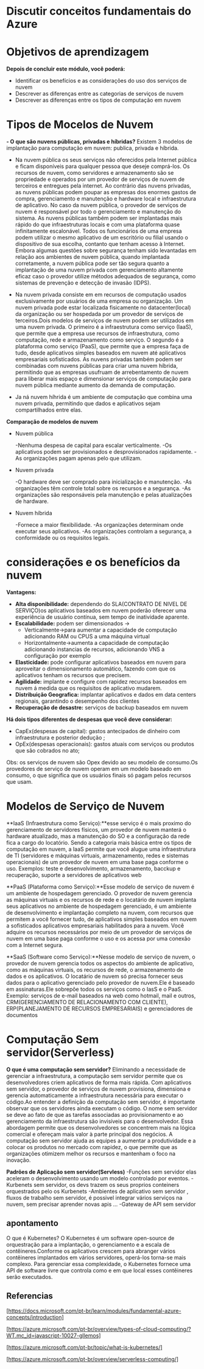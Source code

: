 # Discutir conceitos fundamentais do Azure
# Objetivos de aprendizagem
**Depois de concluir este módulo, você poderá:**
- Identificar os benefícios e as considerações do uso dos serviços de nuvem
- Descrever as diferenças entre as categorias de serviços de nuvem
- Descrever as diferenças entre os tipos de computação em nuvem
# Tipos de Mocelos de Nuvem

**- O que são nuvens públicas, privadas e híbridas?**
Existem 3 modelos de implantação para computação em nuvem: publica, privada e híbrida.
- Na nuvem pública os seus serviços não oferecidos pela Internet pública e ficam disponíveis para qualquer pessoa que deseje comprá-los. Os recursos de nuvem, como servidores e armazenamento são se propriedade e operados por um provedor de serviços de nuvem de terceiros e entregues pela internet. Ao contrário das nuvens privadas, as nuvens públicas podem poupar as empresas dos enormes gastos de compra, gerenciamento e manutenção e hardware local e infraestrutura de aplicativo. No caso da nuvem pública, o provedor de serviços de nuvem é responsável por todo o gerenciamento e manutenção do sistema. As nuvens públicas também podem ser implantadas mais rápido do que infraestruturas locais e com uma plataforma quase infinitamente escalonável. Todos os funcionários de uma empresa podem utilizar o mesmo aplicativo de um escritório ou filial usando o dispositivo de sua escolha, contanto que tenham acesso à Internet. Embora algumas questões sobre segurança tenham sido levantadas em relação aos ambientes de nuvem pública, quando implantada corretamente, a nuvem pública pode ser tão segura quanto a implantação de uma nuvem privada com gerenciamento altamente eficaz caso o provedor utilize métodos adequados de segurança, como sistemas de prevenção e detecção de invasão (IDPS).
- Na nuvem privada consiste em em recursos de computação usados exclusivamente  por usuários de uma empresa ou organização. Um nuvem privada pode estar localizada fisicamente no datacenter(local) da organização ou ser hospedada por um provedor de serviços de terceiros.Dois modelos de serviços de nuvem podem ser utilizados em uma nuvem privada. O primeiro é a infraestrutura como serviço (IaaS), que permite que a empresa use recursos de infraestrutura, como computação, rede e armazenamento como serviço. O segundo é a plataforma como serviço (PaaS), que permite que a empresa faça de tudo, desde aplicativos simples baseados em nuvem até aplicativos empresariais sofisticados. As nuvens privadas também podem ser combinadas com nuvens públicas para criar uma nuvem híbrida, permitindo que as empresas usufruam de arrebentamento de nuvem para liberar mais espaço e dimensionar serviços de computação para nuvem pública mediante aumento da demanda de computação.

- Ja ná nuvem híhrida é um ambiente de computação que combina uma nuvem privada, permitindo que dados e aplicativos sejam compartilhados entre elas.

**Comparação de modelos de nuvem**

- Nuvem pública

  -Nenhuma despesa de capital para escalar verticalmente.
  -Os aplicativos podem ser provisionados e desprovisionados rapidamente.
  -As organizações pagam apenas pelo que utilizam.

- Nuvem privada

  -O hardware deve ser comprado para inicialização e manutenção.
  -As organizações têm controle total sobre os recursos e a segurança.
  -As organizações são responsáveis pela manutenção e pelas atualizações de hardware.

- Nuvem híbrida

  -Fornece a maior flexibilidade.
  -As organizações determinam onde executar seus aplicativos.
  -As organizações controlam a segurança, a conformidade ou os requisitos legais.
# considerações e os benefícios da nuvem

**Vantagens:**

- **Alta disponibilidade:** dependendo do SLA(CONTRATO DE NIVEL DE SERVIÇO)os aplicativos baseados em nuvem poderão oferecer uma experiência de usuário contínua, sem tempo de inatividade aparente.
- **Escalabilidade:** podem ser dimensionados ->
   - Verticalmente->para aumentar a capacidade de computação adicionando RAM ou CPUS a uma máquina virtual
   - Horizontalmente->aumenta a capacidade de computação adicionando instancias de recursos, adicionando VNS a configuração por exemplo
- **Elasticidade:**  pode configurar aplicativos baseados em nuvem para aproveitar o dimensionamento automático, fazendo com que os aplicativos tenham os recursos que precisem.
- **Agilidade:** implante e configure com rapidez recursos baseados em nuvem á medida que os requisitos de aplicativo mudarem.
- **Distribuição Geografica:** implantar aplicativos e dados em data centers regionais, garantindo o desempenho dos clientes
- **Recuperação de desastre:** serviços de backup baseados em nuvem 
 
**Há dois tipos diferentes de despesas que você deve considerar:**
- CapEx(despesas de capital): gastos antecipados de dinheiro com infraestrutura e posterior dedução ;
- OpEx(despesas operacionais): gastos atuais com serviços ou produtos que são cobrados no ato;

Obs: os serviços de nuvem são Opex devido ao seu modelo de consumo.Os provedores de serviço de nuvem operam em um modelo baseado em consumo, o que significa que os usuários finais só pagam pelos recursos que usam.

# Modelos de Serviço de Nuvem

**IaaS (Infraestrutura como Serviço):**esse serviço é o mais proximo do gerenciamento de servidores físicos, um provedor de nuvem manterá o hardware atualizado, mas a manutenção do SO e a configuração da rede fica a cargo do locatório. Sendo a categoria mais básica entre os tipos de computação em nuvem, a IaaS permite que você alugue uma infraestrutura de TI (servidores e máquinas virtuais, armazenamento, redes e sistemas operacionais) de um provedor de nuvem em uma base paga conforme o uso. Exemplos: teste e desenvolvimento, armazenamento, bacckup e recuperação, suporte a servidores de aplicativos web

**PaaS (Plataforma como Serviço):**Esse modelo de serviço de nuvem é um ambiente de hospedagem gerenciado. O provedor de nuvem gerencia as máquinas virtuais e os recursos de rede e o locatário de nuvem implanta seus aplicativos no ambiente de hospedagem gerenciado, é um ambiente de desenvolvimento e implantação completo na nuvem, com recursos que permitem a você fornecer tudo, de aplicativos simples baseados em nuvem a sofisticados aplicativos empresariais habilitados para a nuvem. Você adquire os recursos necessários por meio de um provedor de serviços de nuvem em uma base paga conforme o uso e os acessa por uma conexão com a Internet segura.

**SaaS (Software como Serviço):**Nesse modelo de serviço de nuvem, o provedor de nuvem gerencia todos os aspectos do ambiente de aplicativo, como as máquinas virtuais, os recursos de rede, o armazenamento de dados e os aplicativos. O locatário de nuvem só precisa fornecer seus dados para o aplicativo gerenciado pelo provedor de nuvem.Ele é baseado em
assinaturas.Ele sobrepôe todos os serviços como o IasS e o PaaS. Exemplo: serviços de e-mail  baseados na web como hotmail, mail e outros, CRM(GERENCIAMENTO DE RELACIONAMENTO COM CLIENTE), ERP(PLANEJAMENTO DE RECURSOS EMPRESARIAIS) e gerenciadores de documentos
# Computação Sem servidor(Serverless)

**O que é uma computação sem servidor?**
Eliminando a necessidade de gerenciar a infraestrutura, a computação sem servidor permite que os desenvolvedores criem aplicativos de forma mais rápida. Com aplicativos sem servidor, o provedor de serviços de nuvem provisiona, dimensiona e gerencia automaticamente a infraestrutura necessária para executar o código.Ao entender a definição da computação sem servidor, é importante observar que os servidores ainda executam o código. O nome sem servidor se deve ao fato de que as tarefas associadas ao provisionamento e ao gerenciamento da infraestrutura são invisíveis para o desenvolvedor. Essa abordagem permite que os desenvolvedores se concentrem mais na lógica comercial e ofereçam mais valor à parte principal dos negócios. A computação sem servidor ajuda as equipes a aumentar a produtividade e a colocar os produtos no mercado com rapidez, o que permite que as organizações otimizem melhor os recursos e mantenham o foco na inovação.

**Padrões de Aplicação sem servidor(Servless)**
-Funções sem servidor elas aceleram o desenvolvimento usando um modelo controlado por eventos.
-Kurbenets sem servidor, os devs trazem os seus proprios conteiners orquestrados pelo os Kurbenets
-Ambientes de aplicativo sem servidor , fluxos de trabalho sem servidor, é possivel integrar vários serviços na nuvem, sem precisar aprender novas apis ...
-Gateway de API sem servidor

## apontamento
O que é Kubernetes? O Kubernetes é um software open-source de orquestração para a implantação, o gerenciamento e a escala de contêineres.Conforme os aplicativos crescem para abranger vários contêineres implantados em vários servidores, operá-los torna-se mais complexo. Para gerenciar essa complexidade, o Kubernetes fornece uma API de software livre que controla como e em que local esses contêineres serão executados.
## Referencias

[https://docs.microsoft.com/pt-br/learn/modules/fundamental-azure-concepts/introduction]

[https://azure.microsoft.com/pt-br/overview/types-of-cloud-computing/?WT.mc_id=javascript-10027-gllemos]

[https://azure.microsoft.com/pt-br/topic/what-is-kubernetes/]

[https://azure.microsoft.com/pt-br/overview/serverless-computing/]